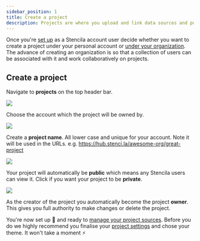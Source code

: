 ```yaml
---
sidebar_position: 1
title: Create a project
description: Projects are where you upload and link data sources and publish files
---
```


Once you're [set up](guides/accounts/getting-started.md) as a Stencila account user decide whether you want to create a project under your personal account or [under your organization](guides/organizations/create-an-organization.md). The advance of creating an organization is so that a collection of users can be associated with it and work collaboratively on projects.

## Create a project

Navigate to **projects** on the top header bar.

![](http://stencila.github.io/hub/manager/snaps/project-new-button.png)

Choose the account which the project will be owned by.

![](http://stencila.github.io/hub/manager/snaps/project-new-account-field.png)

Create a **project name**. All lower case and unique for your account. Note it will be used in the URLs. e.g. https://hub.stenci.la/awesome-org/great-project

![](http://stencila.github.io/hub/manager/snaps/project-new-name-field.png)

Your project will automatically be **public** which means any Stencila users can view it. Click if you want your project to be **private**.

![](http://stencila.github.io/hub/manager/snaps/project-sharing-public.png)

As the creator of the project you automatically become the project **owner**. This gives you full authority to make changes or delete the project.

You're now set up 👏 and ready to [manage your project sources](./manage-project-sources.md). Before you do we highly recommend you finalise your [project settings](./project-settings.md) and chose your theme. It won't take a moment ⚡
